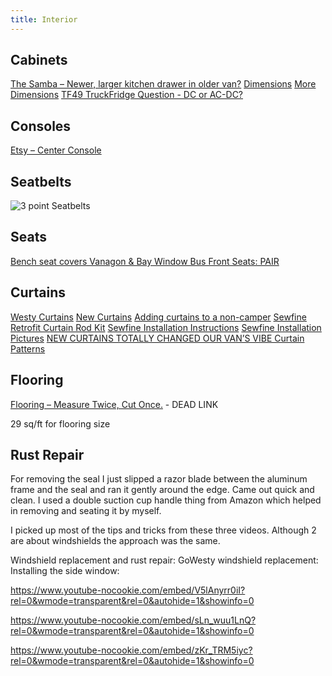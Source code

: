 ```yaml
---
title: Interior
---
```



## Cabinets
[The Samba – Newer, larger kitchen drawer in older van?](https://www.thesamba.com/vw/forum/viewtopic.php?start=0&t=697589)
[Dimensions](https://www.thesamba.com/vw/forum/viewtopic.php?p=6964149#6964149)
[More Dimensions](https://shufti.files.wordpress.com/2009/11/westy1.pdf)
[TF49 TruckFridge Question - DC or AC-DC?](https://www.thesamba.com/vw/forum/viewtopic.php?t=697761)

## Consoles
[Etsy – Center Console](https://www.etsy.com/listing/926754413/center-console-for-vw-vanagon-t3)

## Seatbelts

![3 point Seatbelts](https://blotcdn.com/blog_b43c882cbfb74d38aa56c2ac00888c0a/_image_cache/2ace15a4-f0de-460d-bccf-1f00fff93d59.jpg)

## Seats

[Bench seat covers Vanagon & Bay Window Bus Front Seats: PAIR](https://smallcar.com/vanagon-bus-upgrades/climate-and-comfort/interior-parts)

## Curtains

[Westy Curtains](https://t3wiki.org/wiki/Westy_curtains)
[New Curtains](http://lietco.com/van-life/how-to-make-your-own-westfalia-curtains/)
[Adding curtains to a non-camper](https://www.vanagonhacks.com/2014/11/adding-curtains-to-a-non-camper-vanagon/)
[Sewfine Retrofit Curtain Rod Kit](https://sewfineproducts.com/Vanagon-New-Items)
[Sewfine Installation Instructions](https://sewfineproducts.com/Retro-Fit-Curtain-Rod-Installation)
[Sewfine Installation Pictures](https://sewfineproducts.com/Retrofit-Curtain-Rods-Bay-and-Vanagon)
[NEW CURTAINS TOTALLY CHANGED OUR VAN’S VIBE Curtain Patterns](http://lietco.com/van-life/how-to-make-your-own-westfalia-curtains/)

## Flooring

[Flooring – Measure Twice, Cut Once.]() - DEAD LINK

29 sq/ft for flooring size

## Rust Repair

For removing the seal I just slipped a razor blade between the aluminum frame and the seal and ran it gently around the edge. Came out quick and clean. I used a double suction cup handle thing from Amazon which helped in removing and seating it by myself.

I picked up most of the tips and tricks from these three videos. Although 2 are about windshields the approach was the same.

Windshield replacement and rust repair: GoWesty windshield replacement: Installing the side window: 

https://www.youtube-nocookie.com/embed/V5lAnyrr0iI?rel=0&wmode=transparent&rel=0&autohide=1&showinfo=0

https://www.youtube-nocookie.com/embed/sLn_wuu1LnQ?rel=0&wmode=transparent&rel=0&autohide=1&showinfo=0

https://www.youtube-nocookie.com/embed/zKr_TRM5iyc?rel=0&wmode=transparent&rel=0&autohide=1&showinfo=0